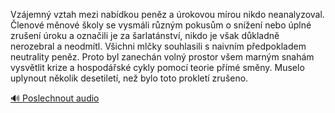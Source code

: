 
Vzájemný vztah mezi nabídkou peněz a úrokovou mírou nikdo neanalyzoval. Členové měnové školy se vysmáli různým pokusům o snížení nebo úplné zrušení úroku a označili je za šarlatánství, nikdo je však důkladně nerozebral a neodmítl. Všichni mlčky souhlasili s naivním předpokladem neutrality peněz. Proto byl zanechán volný prostor všem marným snahám vysvětlit krize a hospodářské cykly pomocí teorie přímé směny. Muselo uplynout několik desetiletí, než bylo toto prokletí zrušeno.

[🔊 Poslechnout audio](/data/7-paragraphs/audio/chapter_103/para_001-Vzjemn-vztah-mezi-nabdkou-penz-a-rokovou-mro.mp3)
